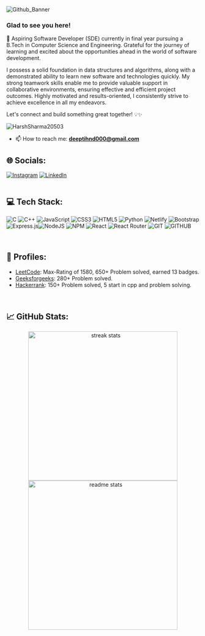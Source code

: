 ![Github_Banner](https://github.com/deepti1028/deepti1028/assets/109272311/61b8df29-7448-45dd-a2b4-5e35861fd9b7)


### Glad to see you here!  
🚀 Aspiring Software Developer (SDE) currently in final year pursuing a B.Tech in Computer Science and Engineering. Grateful for the journey of learning and excited about the opportunities ahead in the world of software development.

I possess a solid foundation in data structures and algorithms, along with a demonstrated ability to learn new software and technologies quickly. My strong teamwork skills enable me to provide valuable support in collaborative environments, ensuring effective and efficient project outcomes. Highly motivated and results-oriented, I consistently strive to achieve excellence in all my endeavors.

Let's connect and build something great together! 💡✨ 
<br/>
<p align="left"> <img src="https://komarev.com/ghpvc/?username=deepti1028&label=Profile%20views&color=0e75b6&style=flat" alt="HarshSharma20503" /> </p>

- 📫 How to reach me: **deeptihnd000@gmail.com**

## 🌐 Socials:
[![Instagram](https://img.shields.io/badge/Instagram-%23E4405F.svg?logo=Instagram&logoColor=white)](https://www.instagram.com/deepti_1028/) [![LinkedIn](https://img.shields.io/badge/LinkedIn-%230077B5.svg?logo=linkedin&logoColor=white)](https://www.linkedin.com/in/deepti1028/) 
<br/> 
<br/>

## 💻 Tech Stack:
![C](https://img.shields.io/badge/c-%2300599C.svg?style=for-the-badge&logo=c&logoColor=white) ![C++](https://img.shields.io/badge/c++-%2300599C.svg?style=for-the-badge&logo=c%2B%2B&logoColor=white) ![JavaScript](https://img.shields.io/badge/javascript-%23323330.svg?style=for-the-badge&logo=javascript&logoColor=%23F7DF1E) ![CSS3](https://img.shields.io/badge/css3-%231572B6.svg?style=for-the-badge&logo=css3&logoColor=white) ![HTML5](https://img.shields.io/badge/html5-%23E34F26.svg?style=for-the-badge&logo=html5&logoColor=white) ![Python](https://img.shields.io/badge/python-3670A0?style=for-the-badge&logo=python&logoColor=ffdd54) ![Netlify](https://img.shields.io/badge/netlify-%23000000.svg?style=for-the-badge&logo=netlify&logoColor=#00C7B7) ![Bootstrap](https://img.shields.io/badge/bootstrap-%23563D7C.svg?style=for-the-badge&logo=bootstrap&logoColor=white) ![Express.js](https://img.shields.io/badge/express.js-%23404d59.svg?style=for-the-badge&logo=express&logoColor=%2361DAFB)![NodeJS](https://img.shields.io/badge/node.js-6DA55F?style=for-the-badge&logo=node.js&logoColor=white) ![NPM](https://img.shields.io/badge/NPM-%23000000.svg?style=for-the-badge&logo=npm&logoColor=white) ![React](https://img.shields.io/badge/react-%2320232a.svg?style=for-the-badge&logo=react&logoColor=%2361DAFB) ![React Router](https://img.shields.io/badge/React_Router-CA4245?style=for-the-badge&logo=react-router&logoColor=white) ![GIT](https://img.shields.io/badge/Git-%23E34F26?style=for-the-badge&logo=Git&logoColor=black) ![GITHUB](https://img.shields.io/badge/Github-%23181717.svg?style=for-the-badge&logo=Github&logoColor=white)

<br/>

## 👤 Profiles:

- [LeetCode](https://leetcode.com/deepti_jain/): Max-Rating of 1580, 650+ Problem solved, earned 13 badges.
- [Geeksforgeeks](https://auth.geeksforgeeks.org/user/deeptihnd000): 280+ Problem solved.
- [Hackerrank](https://www.hackerrank.com/profile/deeptihnd000): 150+ Problem solved, 5 start in cpp and problem solving.

<br/>

## 📈  GitHub Stats:

<div align="center" dir="auto" <img style="max-width: 100%;" src="https://github-readme-stats.vercel.app/api?username=deepti1028&show_icons=true&theme=radical" />
  <img width=390 src="https://streak-stats.demolab.com/?user=deepti1028&count_private=true&theme=react&border_radius=10" alt="streak stats"/>
</div>

<div align="center" dir="auto" <img style="max-width: 100%;" src="https://github-readme-stats.vercel.app/api?username=deepti1028&show_icons=true&theme=radical" />
  <img width=390 src="https://github-readme-stats.vercel.app/api?username=deepti1028&show_icons=true&theme=react&rank_icon=github&border_radius=10" alt="readme stats" />
</div>